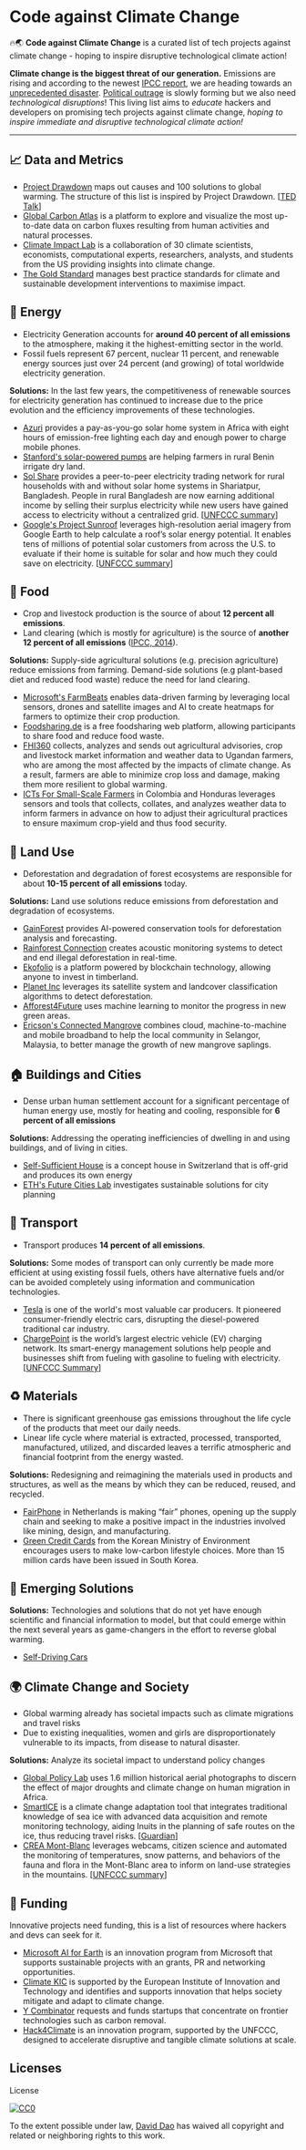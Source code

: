 # Code against Climate Change
🔥🌏 **Code against Climate Change** is a curated list of tech projects against climate change - hoping to inspire disruptive technological climate action!

**Climate change is the biggest threat of our generation.** Emissions are rising and according to the newest [IPCC report](https://www.ipcc.ch/sr15/), we are heading towards an [unprecedented disaster](https://www.nytimes.com/interactive/2018/10/07/climate/ipcc-report-half-degree.html).
[Political outrage](https://rebellion.earth/) is slowly forming but we also need *technological disruptions*! This living list aims to *educate* hackers and developers on promising tech projects against climate change, *hoping to inspire immediate and disruptive technological climate action!*

---


## 📈 Data and Metrics 

- [Project Drawdown](https://www.drawdown.org/solutions) maps out causes and 100 solutions to global warming. The structure of this list is inspired by Project Drawdown. [[TED Talk](https://www.ted.com/talks/chad_frischmann_100_solutions_to_climate_change#t-1009931)]
- [Global Carbon Atlas](http://www.globalcarbonatlas.org) is a platform to explore and visualize the most up-to-date data on carbon fluxes resulting from human activities and natural processes.
- [Climate Impact Lab](http://www.impactlab.org/) is a collaboration of 30 climate scientists, economists, computational experts, researchers, analysts, and students from the US providing insights into climate change.
- [The Gold Standard](https://www.goldstandard.org) manages best practice standards for climate and sustainable development interventions to maximise impact.

## 🔌 Energy 

- Electricity Generation accounts for **around 40 percent of all emissions** to the atmosphere, making it the highest-emitting sector in the world. 
- Fossil fuels represent 67 percent, nuclear 11 percent, and renewable energy sources just over 24 percent (and growing) of total worldwide electricity generation.

**Solutions:** In the last few years, the competitiveness of renewable sources for electricity generation has continued to increase due to the price evolution and the efficiency improvements of these technologies.

- [Azuri](https://www.azuri-technologies.com/) provides a pay-as-you-go solar home system in Africa with eight hours of emission-free lighting each day and enough power to charge mobile phones.
- [Stanford's solar-powered pumps](https://fsi.stanford.edu/research/solar_market_gardens_as_a_tool_for_rural_development) are helping farmers in rural Benin irrigate dry land.
- [Sol Share](https://www.me-solshare.com/) provides a peer-to-peer electricity trading network for rural households with and without solar home systems in Shariatpur, Bangladesh. People in rural Bangladesh are now earning additional income by selling their surplus electricity while new users have gained access to electricity without a centralized grid. [[UNFCCC summary](https://unfccc.int/climate-action/momentum-for-change/ict-solutions/solshare)]
- [Google's Project Sunroof](https://www.google.com/get/sunroof) leverages high-resolution aerial imagery from Google Earth to help calculate a roof’s solar energy potential. It enables tens of millions of potential solar customers from across the U.S. to evaluate if their home is suitable for solar and how much they could save on electricity. [[UNFCCC summary](https://unfccc.int/climate-action/momentum-for-change/ict-solutions/project-sunroof)]

## 🌾 Food 

- Crop and livestock production is the source of about **12 percent all emissions**.
- Land clearing (which is mostly for agriculture) is the source of **another 12 percent of all emissions** ([IPCC, 2014](https://www.ipcc.ch/pdf/assessment-report/ar5/wg3/ipcc_wg3_ar5_chapter11.pdf)).

**Solutions:** Supply-side agricultural solutions (e.g. precision agriculture) reduce emissions from farming. Demand-side solutions (e.g plant-based diet and reduced food waste) reduce the need for land clearing.

- [Microsoft's FarmBeats](https://www.microsoft.com/en-us/ai-for-earth/farmbeats) enables data-driven farming by leveraging local sensors, drones and satellite images and AI to create heatmaps for farmers to optimize their crop production.
- [Foodsharing.de](https://foodsharing.de/) is a free foodsharing web platform, allowing participants to share food and reduce food waste.
- [FHI360](https://www.fhi360.org/practice-areas/technology) collects, analyzes and sends out agricultural advisories, crop and livestock market information and weather data to Ugandan farmers, who are among the most affected by the impacts of climate change. As a result, farmers are able to minimize crop loss and damage, making them more resilient to global warming.
- [ICTs For Small-Scale Farmers](https://unfccc.int/climate-action/momentum-for-change/ict-solutions/icts-for-small-scale-farmers-a-game-changing-approach-to-climate-smart-agriculture-in-latin-america) in Colombia and Honduras
leverages sensors and tools that collects, collates, and analyzes weather data to inform farmers in advance on how to adjust their agricultural practices to ensure maximum crop-yield and thus food security.

## 🌲 Land Use 

- Deforestation and degradation of forest ecosystems are responsible for about **10-15 percent of all emissions** today. 

**Solutions:** Land use solutions reduce emissions from deforestation and degradation of ecosystems. 

- [GainForest](http://gainforest.org/) provides AI-powered conservation tools for deforestation analysis and forecasting.
- [Rainforest Connection](https://rfcx.org/) creates acoustic monitoring systems to detect and end illegal deforestation in real-time.
- [Ekofolio](https://www.ekofolio.com/) is a platform powered by blockchain technology, allowing anyone to invest in timberland.
- [Planet Inc](https://medium.com/planet-stories/a-turning-point-in-tropical-forest-monitoring-f7b693f69417) leverages its satellite system and landcover classification algorithms to detect deforestation.
- [Afforest4Future](https://afforest4future.com) uses machine learning to monitor the progress in new green areas.
- [Ericson's Connected Mangrove](https://unfccc.int/climate-action/momentum-for-change/ict-solutions/connected-mangroves) combines cloud, machine-to-machine and mobile broadband to help the local community in Selangor, Malaysia, to better manage the growth of new mangrove saplings.

## 🏠 Buildings and Cities 

- Dense urban human settlement account for a significant percentage of human energy use, mostly for heating and cooling, responsible for **6 percent of all emissions**

**Solutions:** Addressing the operating inefficiencies of dwelling in and using buildings, and of living in cities.

- [Self-Sufficient House](https://houseofswitzerland.org/node/1188/house-provides-its-own-energy) is a concept house in Switzerland that is off-grid and produces its own energy 
- [ETH's Future Cities Lab](http://www.fcl.ethz.ch/) investigates sustainable solutions for city planning

## 🚗 Transport 

- Transport produces **14 percent of all emissions**. 

**Solutions:** Some modes of transport can only currently be made more efficient at using existing fossil fuels, others have alternative fuels and/or can be avoided completely using information and communication technologies.

- [Tesla](https://www.tesla.com/) is one of the world's most valuable car producers. It pioneered consumer-friendly electric cars, disrupting the diesel-powered traditional car industry.
- [ChargePoint](https://www.chargepoint.com/) is the world’s largest electric vehicle (EV) charging network. Its smart-energy management solutions help people and businesses shift from fueling with gasoline to fueling with electricity. [[UNFCCC Summary](https://unfccc.int/climate-action/momentum-for-change/ict-solutions/chargepoint-electric-vehicle-charging-corridors)]

## ♻ Materials 

- There is significant greenhouse gas emissions throughout the life cycle of the products that meet our daily needs. 
- Linear life cycle where material is extracted, processed, transported, manufactured, utilized, and discarded leaves a terrific atmospheric and financial footprint from the energy wasted.

**Solutions:** Redesigning and reimagining the materials used in products and structures, as well as the means by which they can be reduced, reused, and recycled.

- [FairPhone](https://www.fairphone.com/en/about/about-us/) in Netherlands is making “fair” phones, opening up the supply chain and seeking to make a positive impact in the industries involved like mining, design, and manufacturing.
- [Green Credit Cards](https://unfccc.int/climate-action/momentum-for-change/ict-solutions/green-credit-card-i-republic-of-korea) from the Korean Ministry of Environment encourages users to make low-carbon lifestyle choices. More than 15 million cards have been issued in South Korea.

## 🔮 Emerging Solutions

**Solutions:** Technologies and solutions that do not yet have enough scientific and financial information to model, but that could emerge within the next several years as game-changers in the effort to reverse global warming.

- [Self-Driving Cars]()

## 🌍 Climate Change and Society

- Global warming already has societal impacts such as climate migrations and travel risks
- Due to existing inequalities, women and girls are disproportionately vulnerable to its impacts, from disease to natural disaster. 

**Solutions:** Analyze its societal impact to understand policy changes

- [Global Policy Lab](http://www.globalpolicy.science/) uses 1.6 million historical aerial photographs to discern the effect of major droughts and climate change on human migration in Africa.
- [SmartICE](https://www.smartice.org/) is a climate change adaptation tool that integrates traditional knowledge of sea ice with advanced data acquisition and remote monitoring technology, aiding Inuits in the planning of safe routes on the ice, thus reducing travel risks. [[Guardian](https://www.theguardian.com/science/2018/jan/02/how-smart-ice-is-helping-to-save-lives-on-canada-thinning-sea-ice)]
- [CREA Mont-Blanc](http://www.creamontblanc.org/) leverages webcams, citizen science and automated the monitoring of temperatures, snow patterns, and behaviors of the fauna and flora in the Mont-Blanc area to inform on land-use strategies in the mountains. [[UNFCCC summary](https://unfccc.int/climate-action/momentum-for-change/ict-solutions/monitoring-climb)]

## 💸 Funding 

Innovative projects need funding, this is a list of resources where hackers and devs can seek for it.

- [Microsoft AI for Earth](https://www.microsoft.com/en-us/ai-for-earth/grants) is an innovation program from Microsoft that supports sustainable projects with an grants, PR and networking opportunities.
- [Climate KIC](https://www.climate-kic.org) is supported by the European Institute of Innovation and Technology and identifies and supports innovation that helps society mitigate and adapt to climate change.
- [Y Combinator](http://carbon.ycombinator.com/) requests and funds startups that concentrate on frontier technologies such as carbon removal.
- [Hack4Climate](https://hack4climate.org) is an innovation program, supported by the UNFCCC, designed to accelerate disruptive and tangible climate solutions at scale.   

## Licenses
License

[![CC0](http://i.creativecommons.org/p/zero/1.0/88x31.png)](http://creativecommons.org/publicdomain/zero/1.0/)

To the extent possible under law, [David Dao](http://daviddao.org/) has waived all copyright and related or neighboring rights to this work.
